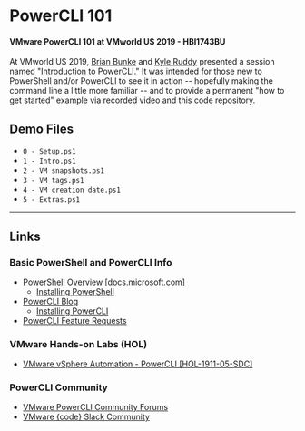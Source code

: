 # PowerCLI 101

#### VMware PowerCLI 101 at VMworld US 2019 - HBI1743BU

At VMworld US 2019, [Brian Bunke](https://twitter.com/brianbunke) and [Kyle Ruddy](https://twitter.com/kmruddy) presented a session named "Introduction to PowerCLI." It was intended for those new to PowerShell and/or PowerCLI to see it in action -- hopefully making the command line a little more familiar -- and to provide a permanent "how to get started" example via recorded video and this code repository.

## Demo Files

- `0 - Setup.ps1`
- `1 - Intro.ps1`
- `2 - VM snapshots.ps1`
- `3 - VM tags.ps1`
- `4 - VM creation date.ps1`
- `5 - Extras.ps1`

---

## Links

### Basic PowerShell and PowerCLI Info

- [PowerShell Overview](https://docs.microsoft.com/en-us/powershell/scripting/overview) [docs.microsoft.com]
  - [Installing PowerShell](https://docs.microsoft.com/en-us/powershell/scripting/install/installing-powershell)
- [PowerCLI Blog](https://blogs.vmware.com/PowerCLI/)
  - [Installing PowerCLI](https://blogs.vmware.com/PowerCLI/2017/05/powercli-6-5-1-install-walkthrough.html)
- [PowerCLI Feature Requests](https://powercli.ideas.aha.io)

### VMware Hands-on Labs (HOL)

- [VMware vSphere Automation - PowerCLI [HOL-1911-05-SDC]](labs.hol.vmware.com)

### PowerCLI Community

- [VMware PowerCLI Community Forums](https://vmware.com/go/powercli)
- [VMware {code} Slack Community](https://code.vmware.com/web/code/join)
